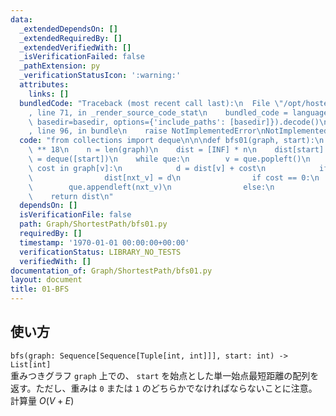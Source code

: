 ```yaml
---
data:
  _extendedDependsOn: []
  _extendedRequiredBy: []
  _extendedVerifiedWith: []
  _isVerificationFailed: false
  _pathExtension: py
  _verificationStatusIcon: ':warning:'
  attributes:
    links: []
  bundledCode: "Traceback (most recent call last):\n  File \"/opt/hostedtoolcache/Python/3.9.6/x64/lib/python3.9/site-packages/onlinejudge_verify/documentation/build.py\"\
    , line 71, in _render_source_code_stat\n    bundled_code = language.bundle(stat.path,\
    \ basedir=basedir, options={'include_paths': [basedir]}).decode()\n  File \"/opt/hostedtoolcache/Python/3.9.6/x64/lib/python3.9/site-packages/onlinejudge_verify/languages/python.py\"\
    , line 96, in bundle\n    raise NotImplementedError\nNotImplementedError\n"
  code: "from collections import deque\n\n\ndef bfs01(graph, start):\n    INF = 10\
    \ ** 18\n    n = len(graph)\n    dist = [INF] * n\n    dist[start] = 0\n    que\
    \ = deque([start])\n    while que:\n        v = que.popleft()\n        for nxt_v,\
    \ cost in graph[v]:\n            d = dist[v] + cost\n            if d < dist[nxt_v]:\n\
    \                dist[nxt_v] = d\n                if cost == 0:\n            \
    \        que.appendleft(nxt_v)\n                else:\n                    que.append(nxt_v)\n\
    \    return dist\n"
  dependsOn: []
  isVerificationFile: false
  path: Graph/ShortestPath/bfs01.py
  requiredBy: []
  timestamp: '1970-01-01 00:00:00+00:00'
  verificationStatus: LIBRARY_NO_TESTS
  verifiedWith: []
documentation_of: Graph/ShortestPath/bfs01.py
layout: document
title: 01-BFS
---
```

## 使い方
`bfs(graph: Sequence[Sequence[Tuple[int, int]]], start: int) -> List[int]`  
重みつきグラフ `graph` 上での、 `start` を始点とした単一始点最短距離の配列を返す。ただし、重みは `0` または `1` のどちらかでなければならないことに注意。計算量 $O(V + E)$
